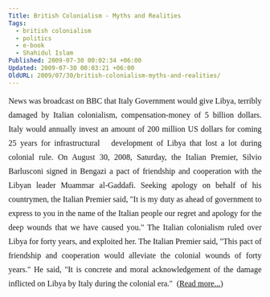 ```yaml
---
Title: British Colonialism - Myths and Realities
Tags:
  - british colonialism
  - politics
  - e-book
  - Shahidul Islam
Published: 2009-07-30 00:02:34 +06:00
Updated: 2009-07-30 00:03:21 +06:00
OldURL: 2009/07/30/british-colonialism-myths-and-realities/
---
```


<p class="MsoBodyText2" style="margin-top: 6pt; line-height: 200%; text-align: justify;"><span style="font-size: medium; font-family: Garamond;">News was broadcast on BBC that Italy Government would give Libya, terribly damaged by Italian colonialism, compensation-money of 5 billion dollars. Italy would annually invest an amount of 200 million US dollars for coming 25 years for infrastructural   development of Libya that lost a lot during colonial rule. On August 30, 2008, Saturday, the Italian Premier, Silvio Barlusconi signed in Bengazi a pact of friendship and cooperation with the Libyan leader Muammar al-Gaddafi. Seeking apology on behalf of his countrymen, the Italian Premier said, "It is my duty as ahead of government to express to you in the name of the Italian people our regret and apology for the deep wounds that we have caused you." The Italian colonialism ruled over Libya for forty years, and exploited her. The Italian Premier said, "This pact of friendship and cooperation would alleviate the colonial wounds of forty years." He said, "It is concrete and moral acknowledgement of the damage inflicted on Libya by Italy during the colonial era."  (<a href="https://gold.mukto-mona.com/Articles/shahidul_islam/BritishColonialism_Shahidul.pdf">Read more...</a></span><a href="https://gold.mukto-mona.com/Articles/shahidul_islam/BritishColonialism_Shahidul.jpg"><img src="https://muktomona.com/images/button/pdf.gif" alt="" /></a><span style="font-size: medium; font-family: Garamond;">)</span></p>
